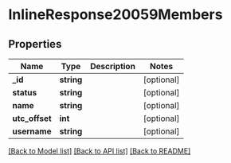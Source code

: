# InlineResponse20059Members

## Properties
Name | Type | Description | Notes
------------ | ------------- | ------------- | -------------
**_id** | **string** |  | [optional] 
**status** | **string** |  | [optional] 
**name** | **string** |  | [optional] 
**utc_offset** | **int** |  | [optional] 
**username** | **string** |  | [optional] 

[[Back to Model list]](../../README.md#documentation-for-models) [[Back to API list]](../../README.md#documentation-for-api-endpoints) [[Back to README]](../../README.md)


